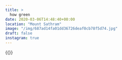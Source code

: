 ```yaml
---
title: >
  how green
date: 2020-03-06T14:48:40+00:00
location: "Mount Sathram"
image: "/img/687ad14fa01dd36726deaf0cb78f5d74.jpg"
draft: false
instagram: true
---
```


{{<photo src="/img/687ad14fa01dd36726deaf0cb78f5d74.jpg">}}
